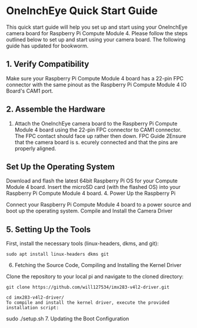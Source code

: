 # OneInchEye Quick Start Guide

This quick start guide will help you set up and start using your OneInchEye camera board for Raspberry Pi Compute Module 4. Please follow the steps outlined below to set up and start using your camera board.
The following guide has updated for bookworm.

## 1. Verify Compatibility

Make sure your Raspberry Pi Compute Module 4 board has a 22-pin FPC connector with the same pinout as the Raspberry Pi Compute Module 4 IO Board's CAM1 port.

## 2. Assemble the Hardware

1. Attach the OneInchEye camera board to the Raspberry Pi Compute Module 4 board using the 22-pin FPC connector to CAM1 connector. The FPC contact should face up rather then down. FPC Guide
2Ensure that the camera board is s. ecurely connected and that the pins are properly aligned.

## Set Up the Operating System

Download and flash the latest 64bit Raspberry Pi OS for your Compute Module 4 board.
Insert the microSD card (with the flashed OS) into your Raspberry Pi Compute Module 4 board.
4. Power Up the Raspberry Pi

Connect your Raspberry Pi Compute Module 4 board to a power source and boot up the operating system.
Compile and Install the Camera Driver

## 5. Setting Up the Tools

First, install the necessary tools (linux-headers, dkms, and git):

```sudo apt install linux-headers dkms git```

6. Fetching the Source Code, Compiling and Installing the Kernel Driver

Clone the repository to your local pi and navigate to the cloned directory:

```
git clone https://github.com/will127534/imx283-v4l2-driver.git
```

```
cd imx283-v4l2-driver/
To compile and install the kernel driver, execute the provided installation script:
```

sudo ./setup.sh
7. Updating the Boot Configuration

